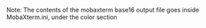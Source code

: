 Note: The contents of the mobaxterm base16 output file goes inside MobaXterm.ini, under the color section
